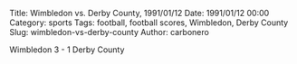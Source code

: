 Title: Wimbledon vs. Derby County, 1991/01/12
Date: 1991/01/12 00:00
Category: sports
Tags: football, football scores, Wimbledon, Derby County
Slug: wimbledon-vs-derby-county
Author: carbonero


Wimbledon 3 - 1 Derby County
